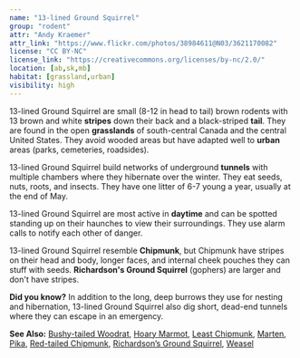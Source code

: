 ```yaml
---
name: "13-lined Ground Squirrel"
group: "rodent"
attr: "Andy Kraemer"
attr_link: "https://www.flickr.com/photos/38984611@N03/3621170082"
license: "CC BY-NC"
license_link: "https://creativecommons.org/licenses/by-nc/2.0/"
location: [ab,sk,mb]
habitat: [grassland,urban]
visibility: high
---
```

13-lined Ground Squirrel are small (8-12 in head to tail) brown rodents with 13 brown and white **stripes** down their back and a black-striped **tail**.  They are found in the open **grasslands** of south-central Canada and the central United States. They avoid wooded areas but have adapted well to **urban** areas (parks, cemeteries, roadsides).

13-lined Ground Squirrel  build networks of underground **tunnels** with multiple chambers where they hibernate over the winter. They eat seeds, nuts, roots, and insects. They have one litter of 6-7 young a year, usually at the end of May.

13-lined Ground Squirrel are most active in **daytime** and can be spotted standing up on their haunches to view their surroundings. They use alarm calls to notify each other of danger.

13-lined Ground Squirrel resemble __Chipmunk__, but Chipmunk have stripes on their head and body, longer faces, and internal cheek pouches they can stuff with seeds. __Richardson's Ground Squirrel__ (gophers) are larger and don't have stripes.

**Did you know?** In addition to the long, deep burrows they use for nesting and hibernation, 13-lined Ground Squirrel also dig short, dead-end tunnels where they can escape in an emergency.

<!-- generated, do not edit -->
**See Also:**
[Bushy-tailed Woodrat](/{{section}}/buwrat),
[Hoary Marmot](/{{section}}/hoarymar),
[Least Chipmunk](/{{section}}/leastchip),
[Marten](/{{section}}/marten),
[Pika](/{{section}}/pika),
[Red-tailed Chipmunk](/{{section}}/retchip),
[Richardson’s Ground Squirrel](/{{section}}/richgs),
[Weasel](/{{section}}/weasel)
